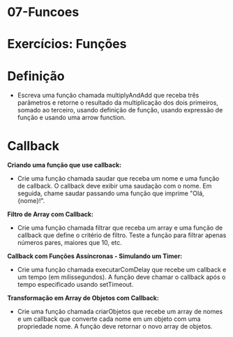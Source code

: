 # 07-Funcoes
# Exercícios: Funções
# Definição
- Escreva uma função chamada multiplyAndAdd que receba três parâmetros e retorne o resultado da multiplicação dos dois primeiros, somado ao terceiro, usando definição de função, usando expressão de função e usando uma arrow function.

# Callback 
**Criando uma função que use callback:**
- Crie uma função chamada saudar que receba um nome e uma função de callback. O callback deve exibir uma saudação com o nome. Em seguida, chame saudar passando uma função que imprime "Olá, {nome}!".

**Filtro de Array com Callback:**
- Crie uma função chamada filtrar que receba um array e uma função de callback que define o critério de filtro. Teste a função para filtrar apenas números pares, maiores que 10, etc.
  
**Callback com Funções Assíncronas - Simulando um Timer:**
- Crie uma função chamada executarComDelay que recebe um callback e um tempo (em milissegundos). A função deve chamar o callback após o tempo especificado usando setTimeout.

**Transformação em Array de Objetos com Callback:**
- Crie uma função chamada criarObjetos que recebe um array de nomes e um callback que converte cada nome em um objeto com uma propriedade nome. A função deve retornar o novo array de objetos.
